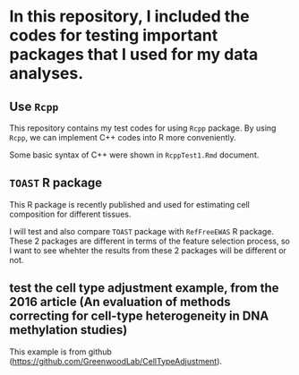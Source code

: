 # In this repository, I included the codes for testing important packages that I used for my data analyses.

## Use `Rcpp`

This repository contains my test codes for using `Rcpp` package. By using `Rcpp`, we can implement C++ codes into R more conveniently. 

Some basic syntax of C++ were shown in `RcppTest1.Rmd` document.

## `TOAST` R package

This R package is recently published and used for estimating cell composition for different tissues. 

I will test and also compare `TOAST` package with `RefFreeEWAS` R package. These 2 packages are different in terms of the feature selection process, so I want to see whehter the results from these 2 packages will be different or not.

## test the cell type adjustment example, from the 2016 article (An evaluation of methods correcting for cell-type heterogeneity in DNA methylation studies)

This example is from github (https://github.com/GreenwoodLab/CellTypeAdjustment).
